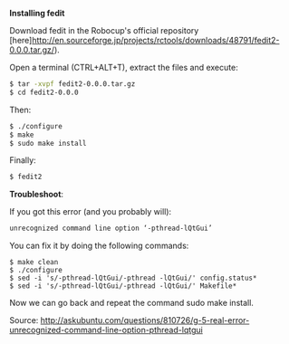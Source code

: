 **Installing fedit**

Download fedit in the Robocup's official repository [here]http://en.sourceforge.jp/projects/rctools/downloads/48791/fedit2-0.0.0.tar.gz/).

Open a terminal (CTRL+ALT+T), extract the files and execute:
```bash
$ tar -xvpf fedit2-0.0.0.tar.gz
$ cd fedit2-0.0.0
```

Then:
```bash
$ ./configure
$ make
$ sudo make install
```

Finally: 
```bash
$ fedit2
```

**Troubleshoot**:

If you got this error (and you probably will):
```bash
unrecognized command line option ‘-pthread-lQtGui’
```

You can fix it by doing the following commands:
```
$ make clean
$ ./configure
$ sed -i 's/-pthread-lQtGui/-pthread -lQtGui/' config.status*
$ sed -i 's/-pthread-lQtGui/-pthread -lQtGui/' Makefile*
```
Now we can go back and repeat the command sudo make install.

Source: http://askubuntu.com/questions/810726/g-5-real-error-unrecognized-command-line-option-pthread-lqtgui
